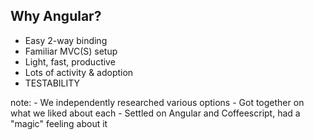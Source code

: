 ##  Why Angular?

- Easy 2-way binding
- Familiar MVC(S) setup
- Light, fast, productive
- Lots of activity & adoption
- TESTABILITY


note:
    - We independently researched various options
    - Got together on what we liked about each
    - Settled on Angular and Coffeescript, had a "magic" feeling about it
